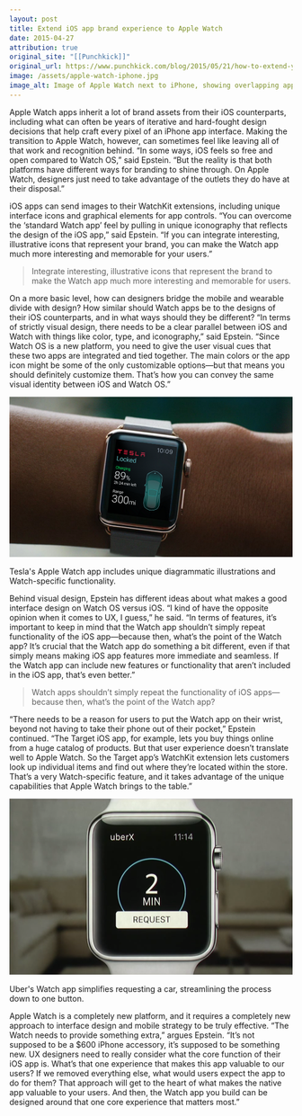 ```yaml
---
layout: post
title: Extend iOS app brand experience to Apple Watch
date: 2015-04-27
attribution: true
original_site: "[[Punchkick]]"
original_url: https://www.punchkick.com/blog/2015/05/21/how-to-extend-your-ios-app-brand-experience-to-apple-watch
image: /assets/apple-watch-iphone.jpg
image_alt: Image of Apple Watch next to iPhone, showing overlapping apps and capabilities.
---
```

Apple Watch apps inherit a lot of brand assets from their iOS counterparts, including what can often be years of iterative and hard-fought design decisions that help craft every pixel of an iPhone app interface. Making the transition to Apple Watch, however, can sometimes feel like leaving all of that work and recognition behind. “In some ways, iOS feels so free and open compared to Watch OS,” said Epstein. “But the reality is that both platforms have different ways for branding to shine through. On Apple Watch, designers just need to take advantage of the outlets they do have at their disposal.”

iOS apps can send images to their WatchKit extensions, including unique interface icons and graphical elements for app controls. “You can overcome the ‘standard Watch app’ feel by pulling in unique iconography that reflects the design of the iOS app,” said Epstein. “If you can integrate interesting, illustrative icons that represent your brand, you can make the Watch app much more interesting and memorable for your users.”

> Integrate interesting, illustrative icons that represent the brand to make the Watch app much more interesting and memorable for users.

On a more basic level, how can designers bridge the mobile and wearable divide with design? How similar should Watch apps be to the designs of their iOS counterparts, and in what ways should they be different? “In terms of strictly visual design, there needs to be a clear parallel between iOS and Watch with things like color, type, and iconography,” said Epstein. “Since Watch OS is a new platform, you need to give the user visual cues that these two apps are integrated and tied together. The main colors or the app icon might be some of the only customizable options—but that means you should definitely customize them. That’s how you can convey the same visual identity between iOS and Watch OS.”

![](/assets/tesla-apple-watch.png)
<div class="caption">Tesla's Apple Watch app includes unique diagrammatic illustrations and Watch-specific functionality.</div>

Behind visual design, Epstein has different ideas about what makes a good interface design on Watch OS versus iOS. “I kind of have the opposite opinion when it comes to UX, I guess,” he said. “In terms of features, it’s important to keep in mind that the Watch app shouldn’t simply repeat functionality of the iOS app—because then, what’s the point of the Watch app? It’s crucial that the Watch app do something a bit different, even if that simply means making iOS app features more immediate and seamless. If the Watch app can include new features or functionality that aren’t included in the iOS app, that’s even better.”

> Watch apps shouldn’t simply repeat the functionality of iOS apps—because then, what’s the point of the Watch app?

“There needs to be a reason for users to put the Watch app on their wrist, beyond not having to take their phone out of their pocket,” Epstein continued. “The Target iOS app, for example, lets you buy things online from a huge catalog of products. But that user experience doesn’t translate well to Apple Watch. So the Target app’s WatchKit extension lets customers look up individual items and find out where they’re located within the store. That’s a very Watch-specific feature, and it takes advantage of the unique capabilities that Apple Watch brings to the table.”

![](/assets/uber-apple-watch.png)
<div class="caption">Uber's Watch app simplifies requesting a car, streamlining the process down to one button.</div>

Apple Watch is a completely new platform, and it requires a completely new approach to interface design and mobile strategy to be truly effective. “The Watch needs to provide something extra,” argues Epstein. “It’s not supposed to be a $600 iPhone accessory, it’s supposed to be something new. UX designers need to really consider what the core function of their iOS app is. What’s that one experience that makes this app valuable to our users? If we removed everything else, what would users expect the app to do for them? That approach will get to the heart of what makes the native app valuable to your users. And then, the Watch app you build can be designed around that one core experience that matters most.”